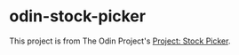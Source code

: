 # odin-stock-picker

This project is from The Odin Project's [Project: Stock Picker](https://www.theodinproject.com/lessons/ruby-stock-picker).